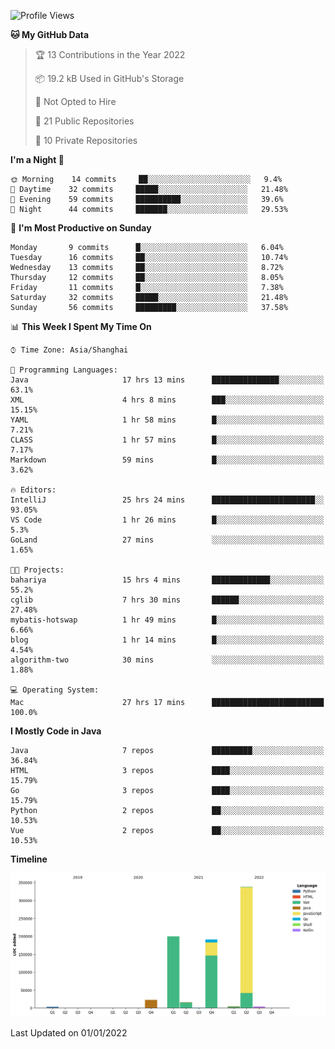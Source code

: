 <!--START_SECTION:waka-->
![Profile Views](http://img.shields.io/badge/Profile%20Views-0-blue)

**🐱 My GitHub Data** 

> 🏆 13 Contributions in the Year 2022
 > 
> 📦 19.2 kB Used in GitHub's Storage 
 > 
> 🚫 Not Opted to Hire
 > 
> 📜 21 Public Repositories 
 > 
> 🔑 10 Private Repositories  
 > 
**I'm a Night 🦉** 

```text
🌞 Morning    14 commits     ██░░░░░░░░░░░░░░░░░░░░░░░   9.4% 
🌆 Daytime    32 commits     █████░░░░░░░░░░░░░░░░░░░░   21.48% 
🌃 Evening    59 commits     ██████████░░░░░░░░░░░░░░░   39.6% 
🌙 Night      44 commits     ███████░░░░░░░░░░░░░░░░░░   29.53%

```
📅 **I'm Most Productive on Sunday** 

```text
Monday       9 commits      █░░░░░░░░░░░░░░░░░░░░░░░░   6.04% 
Tuesday      16 commits     ██░░░░░░░░░░░░░░░░░░░░░░░   10.74% 
Wednesday    13 commits     ██░░░░░░░░░░░░░░░░░░░░░░░   8.72% 
Thursday     12 commits     ██░░░░░░░░░░░░░░░░░░░░░░░   8.05% 
Friday       11 commits     █░░░░░░░░░░░░░░░░░░░░░░░░   7.38% 
Saturday     32 commits     █████░░░░░░░░░░░░░░░░░░░░   21.48% 
Sunday       56 commits     █████████░░░░░░░░░░░░░░░░   37.58%

```


📊 **This Week I Spent My Time On** 

```text
⌚︎ Time Zone: Asia/Shanghai

💬 Programming Languages: 
Java                     17 hrs 13 mins      ███████████████░░░░░░░░░░   63.1% 
XML                      4 hrs 8 mins        ███░░░░░░░░░░░░░░░░░░░░░░   15.15% 
YAML                     1 hr 58 mins        █░░░░░░░░░░░░░░░░░░░░░░░░   7.21% 
CLASS                    1 hr 57 mins        █░░░░░░░░░░░░░░░░░░░░░░░░   7.17% 
Markdown                 59 mins             █░░░░░░░░░░░░░░░░░░░░░░░░   3.62%

🔥 Editors: 
IntelliJ                 25 hrs 24 mins      ███████████████████████░░   93.05% 
VS Code                  1 hr 26 mins        █░░░░░░░░░░░░░░░░░░░░░░░░   5.3% 
GoLand                   27 mins             ░░░░░░░░░░░░░░░░░░░░░░░░░   1.65%

🐱‍💻 Projects: 
bahariya                 15 hrs 4 mins       █████████████░░░░░░░░░░░░   55.2% 
cglib                    7 hrs 30 mins       ██████░░░░░░░░░░░░░░░░░░░   27.48% 
mybatis-hotswap          1 hr 49 mins        █░░░░░░░░░░░░░░░░░░░░░░░░   6.66% 
blog                     1 hr 14 mins        █░░░░░░░░░░░░░░░░░░░░░░░░   4.54% 
algorithm-two            30 mins             ░░░░░░░░░░░░░░░░░░░░░░░░░   1.88%

💻 Operating System: 
Mac                      27 hrs 17 mins      █████████████████████████   100.0%

```

**I Mostly Code in Java** 

```text
Java                     7 repos             █████████░░░░░░░░░░░░░░░░   36.84% 
HTML                     3 repos             ████░░░░░░░░░░░░░░░░░░░░░   15.79% 
Go                       3 repos             ████░░░░░░░░░░░░░░░░░░░░░   15.79% 
Python                   2 repos             ██░░░░░░░░░░░░░░░░░░░░░░░   10.53% 
Vue                      2 repos             ██░░░░░░░░░░░░░░░░░░░░░░░   10.53%

```


**Timeline**

![Chart not found](https://raw.githubusercontent.com/youtiaoguagua/youtiaoguagua/master/charts/bar_graph.png) 


 Last Updated on 01/01/2022
<!--END_SECTION:waka-->